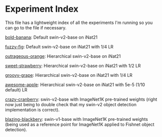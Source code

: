 # Experiment Index

This file has a lightweight index of all the experiments I'm running so you can go to the file if necessary.

[bold-banana](bold-banana.md): Default swin-v2-base on iNat21

[fuzzy-fig](fuzzy-fig.md): Default swin-v2-base on iNat21 with 1/4 LR

[outrageous-orange](outrageous-orange.md): Hierarchical swin-v2-base on iNat21

[sweet-strawberry](sweet-strawberry.md): Hierarchical swin-v2-base on iNat21 with 1/2 LR

[groovy-grape](groovy-grape.md): Hierarchical swin-v2-base on iNat21 with 1/4 LR

[awesome-apple](awesome-apple.md): Hierarchical swin-v2-base on iNat21 with 5e-5 (1/10 default) LR

[crazy-cranberry](crazy-cranberry.md): swin-v2-base with ImageNet1K pre-trained weights (right now just being to double check that my swin-v2 object detection implementation is correct).

[blazing-blackbery](blazing-blackberry.md): swin-v1-base with ImageNet1K pre-trained weights (being used as a reference point for ImageNet1K applied to Fishnet object detection).

